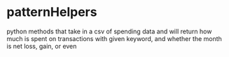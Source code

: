 # patternHelpers
python methods that take in a csv of spending data and will return how much is spent on transactions with given keyword, and whether the month is net loss, gain, or even
